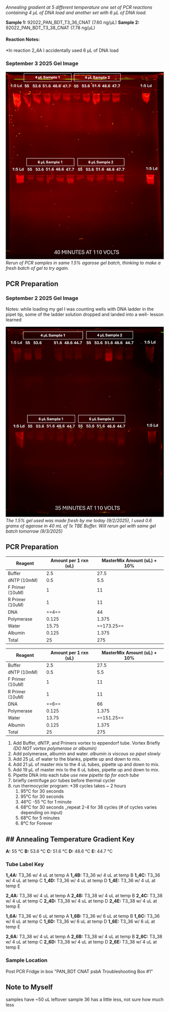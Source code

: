 *Annealing gradient at 5 different temperature one set of PCR reactions containing 4 μL of DNA load and another set with 6 μL of DNA load.*

**Sample 1:** 92022_PAN_BDT_T3_36_CNAT (7.60 ng/μL)
**Sample 2:** 92022_PAN_BDT_T3_38_CNAT (7.78 ng/μL)
#### Reaction Notes:
*In reaction 2_4A I accidentally used 6 μL of DNA load
### September 3 2025 Gel Image
![](../../Sept3_2025_Gel.png)
*Rerun of PCR samples in same 1.5% agarose gel batch, thinking to make a fresh batch of gel to try again.* 
## PCR Preparation 
### September 2 2025 Gel Image 
Notes: while loading my gel I was counting wells with DNA ladder in the pipet tip, some of the ladder solution dropped and landed into a well- lesson learned 

![](../../Sept2_2025_Gel.png)
*The 1.5% gel used was made fresh by me today (9/2/2025), I used 0.6 grams of agarose in 40 mL of 1x TBE Buffer. Will rerun gel with same gel batch tomorrow (9/3/2025)*
## PCR Preparation 
| Reagent         | Amount per 1 rxn (uL) | MasterMix Amount (uL) + 10% |
| --------------- | --------------------- | --------------------------- |
| Buffer          | 2.5                   | 27.5                        |
| dNTP (10mM)     | 0.5                   | 5.5                         |
| F Primer (10uM) | 1                     | 11                          |
| R Primer (10uM) | 1                     | 11                          |
| DNA             | ==4==                 | 44                          |
| Polymerase      | 0.125                 | 1.375                       |
| Water           | 15.75                 | ==173.25==                  |
| Albumin         | 0.125                 | 1.375                       |
| Total           | 25                    | 275                         |

| Reagent         | Amount per 1 rxn (uL) | MasterMix Amount (uL) + 10% |
| --------------- | --------------------- | --------------------------- |
| Buffer          | 2.5                   | 27.5                        |
| dNTP (10mM)     | 0.5                   | 5.5                         |
| F Primer (10uM) | 1                     | 11                          |
| R Primer (10uM) | 1                     | 11                          |
| DNA             | ==6==                 | 66                          |
| Polymerase      | 0.125                 | 1.375                       |
| Water           | 13.75                 | ==151.25==                  |
| Albumin         | 0.125                 | 1.375                       |
| Total           | 25                    | 275                         |

1. Add Buffer, dNTP, and Primers vortex to eppendorf tube. Vortex Briefly 
*(DO NOT vortex polymerase or albumin)*
2. Add polymerase, albumin and water.
*albumin is viscous so pipet slowly*
3. Add 25 µL of water to the blanks, pipette up and down to mix.
4. Add 21 µL of master mix to the 4 uL tubes, pipette up and down to mix.
5. Add 19 µL of master mix to the 6 uL tubes, pipette up and down to mix.
6. Pipette DNA into each tube
*use new pipette tip for each tube*
7. briefly centrifuge pcr tubes before thermal cycler
8. run thermocycler program: *38 cycles takes ~ 2 hours
    1. 95°C for 30 seconds
    2. 95°C for 30 seconds
    3. 46°C -55 °C for 1 minute
    4. 68°C for 30 seconds _repeat 2-4 for 38 cycles (# of cycles varies depending on input)
    5. 68°C for 5 minutes
    6. 8°C for Forever

## ## Annealing Temperature Gradient Key 
**A:**  55 °C
**B:**  53.6 °C
**C:**  51.6 °C
**D:**  48.6 °C
**E:**  44.7 °C

### Tube Label Key 
**1_4A:** T3_36 w/ 4 uL at temp A 
**1_4B:** T3_36 w/ 4 uL at temp B
**1_4C:** T3_36 w/ 4 uL at temp C
**1_4D:** T3_36 w/ 4 uL at temp D
**1_4E:** T3_36 w/ 4 uL at temp E

**2_4A:** T3_38 w/ 4 uL at temp A
**2_4B:** T3_38 w/ 4 uL at temp B
**2_4C:** T3_38 w/ 4 uL at temp C
**2_4D:** T3_38 w/ 4 uL at temp D
**2_4E:** T3_38 w/ 4 uL at temp E

**1_6A:** T3_36 w/ 6 uL at temp A 
**1_6B:** T3_36 w/ 6 uL at temp B
**1_6C:** T3_36 w/ 6 uL at temp C
**1_6D:** T3_36 w/ 6 uL at temp D
**1_6E:** T3_36 w/ 6 uL at temp E

**2_6A:** T3_38 w/ 4 uL at temp A
**2_6B:** T3_38 w/ 4 uL at temp B
**2_6C:** T3_38 w/ 4 uL at temp C
**2_6D:** T3_38 w/ 4 uL at temp D
**2_6E:** T3_38 w/ 4 uL at temp E
### Sample Location 
Post PCR Fridge in box "PAN_BDT CNAT psbA Troubleshooting Box #1"
## Note to Myself 
samples have ~50 uL leftover
	sample 36 has a little less, not sure how much less 

